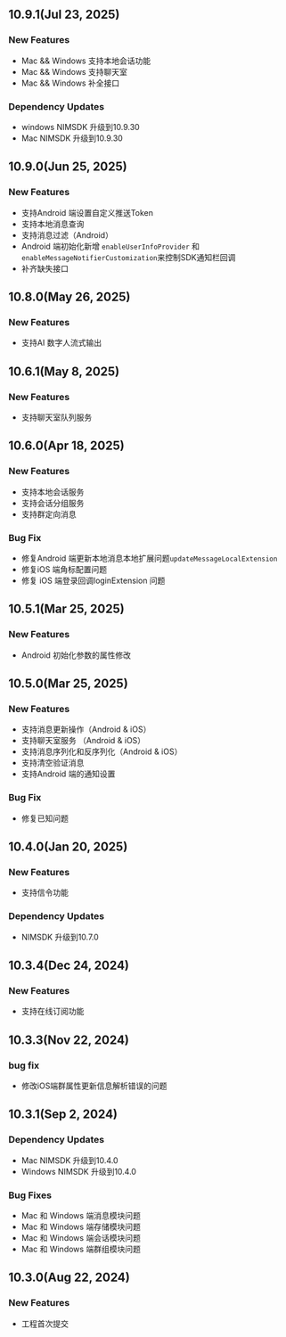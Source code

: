 ## 10.9.1(Jul 23, 2025)

### New Features
* Mac && Windows 支持本地会话功能
* Mac && Windows 支持聊天室
* Mac && Windows 补全接口

### Dependency Updates
* windows NIMSDK 升级到10.9.30
* Mac NIMSDK 升级到10.9.30

## 10.9.0(Jun 25, 2025)

### New Features
* 支持Android 端设置自定义推送Token
* 支持本地消息查询
* 支持消息过滤（Android）
* Android 端初始化新增 `enableUserInfoProvider` 和 `enableMessageNotifierCustomization`来控制SDK通知栏回调
* 补齐缺失接口

## 10.8.0(May 26, 2025)

### New Features
* 支持AI 数字人流式输出

## 10.6.1(May 8, 2025)

### New Features
* 支持聊天室队列服务

## 10.6.0(Apr 18, 2025)

### New Features
* 支持本地会话服务
* 支持会话分组服务
* 支持群定向消息

### Bug Fix
* 修复Android 端更新本地消息本地扩展问题`updateMessageLocalExtension`
* 修复iOS 端角标配置问题
* 修复 iOS 端登录回调loginExtension 问题

## 10.5.1(Mar 25, 2025)

### New Features
* Android 初始化参数的属性修改

## 10.5.0(Mar 25, 2025)

### New Features
* 支持消息更新操作（Android & iOS）
* 支持聊天室服务 （Android & iOS）
* 支持消息序列化和反序列化（Android & iOS）
* 支持清空验证消息
* 支持Android 端的通知设置

### Bug Fix
* 修复已知问题

## 10.4.0(Jan 20, 2025)

### New Features
* 支持信令功能

### Dependency Updates
* NIMSDK 升级到10.7.0

## 10.3.4(Dec 24, 2024)

### New Features
* 支持在线订阅功能

## 10.3.3(Nov 22, 2024)

### bug fix
* 修改iOS端群属性更新信息解析错误的问题

## 10.3.1(Sep 2, 2024)

### Dependency Updates
* Mac NIMSDK 升级到10.4.0
* Windows NIMSDK 升级到10.4.0

### Bug Fixes
* Mac 和 Windows 端消息模块问题
* Mac 和 Windows 端存储模块问题
* Mac 和 Windows 端会话模块问题
* Mac 和 Windows 端群组模块问题

## 10.3.0(Aug 22, 2024)

### New Features
* 工程首次提交

